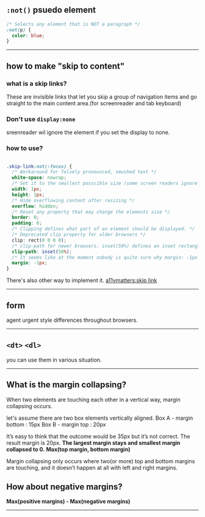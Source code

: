 

## `:not()` psuedo element

```css
/* Selects any element that is NOT a paragraph */
:not(p) {
  color: blue;
}
```

---
## how to make "skip to content"

### what is a skip links?
These are invisible links that let you skip a group of navigation items and go straight to the main content area.(for screenreader and tab keyboard)


### Don't use `display:none`
sreenreader wil ignore the element if you set the display to none.


### how to use?

```css

.skip-link:not(:focus) {
  /* Workaround for falsely pronounced, smushed text */
  white-space: nowrap;
  /* Set it to the smallest posscible size (some screen readers ignore elements with zero height and width) */
  width: 1px;
  height: 1px;
  /* Hide overflowing content after resizing */
  overflow: hidden;
  /* Reset any property that may change the elements size */
  border: 0;
  padding: 0;
  /* Clipping defines what part of an element should be displayed. */
  /* Deprecated clip property for older browsers */
  clip: rect(0 0 0 0);
  /* clip-path for newer browsers. inset(50%) defines an inset rectangle that makes the content disappear. */
  clip-path: inset(50%); 
  /* It seems like at the moment nobody is quite sure why margin: -1px is there. On top of that it seems to cause issues (see: https://github.com/h5bp/html5-boilerplate/issues/1985). */
  margin: -1px;
}

```

There's also other way to implement it.
[a11ymatters:skip link](http://www.a11ymatters.com/pattern/skip-link/)



---

## form 
agent urgent style differences throughout browsers.



---

## `<dt>` `<dl>`

you can use them in various situation.


  ---


## What is the margin collapsing?

When two elements are touching each other in a vertical way, margin collapsing occurs.

let's assume there are two box elements vertically aligned.
Box A - margin bottom : 15px 
Box B - margin top : 20px

It’s easy to think that the outcome would be 35px but it’s not correct. The result margin is 20px.
**The largest margin stays and smallest margin collapsed to 0.**
**Max(top margin, bottom margin)**

Margin collapsing only occurs where two(or more) top and bottom margins are touching, and it doesn’t happen at all with left and right margins.


## How about negative margins?

**Max(positive margins) - Max(negative margins)**



---




